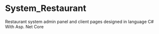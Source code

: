 # System_Restaurant
Restaurant system admin panel and client pages designed in language C# With Asp. Net Core
